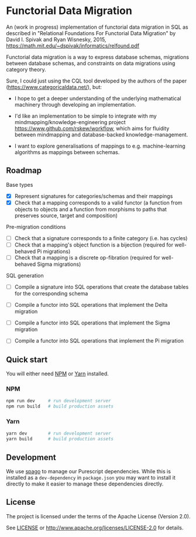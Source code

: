 # Functorial Data Migration

An (work in progress) implementation of functorial data migration in SQL as described in "Relational Foundations For Functorial Data Migration" by David I. Spivak and Ryan Wisnesky, 2015, https://math.mit.edu/~dspivak/informatics/relfound.pdf

Functorial data migration is a way to express database schemas, migrations between database schemas, and constraints on data migrations using category theory.

Sure, I could just using the CQL tool developed by the authors of the paper (https://www.categoricaldata.net/), but:

- I hope to get a deeper understanding of the underlying mathematical machinery through developing an implementation.

- I'd like an implementation to be simple to integrate with my mindmapping/knowledge-engineering project https://www.github.com/rskew/workflow, which aims for fluidity between mindmapping and database-backed knowledge-management.

- I want to explore generalisations of mappings to e.g. machine-learning algorithms as mappings between schemas.


## Roadmap

Base types
- [x] Represent signatures for categories/schemas and their mappings
- [x] Check that a mapping corresponds to a valid functor (a function from objects to objects and a function from morphisms to paths that preserves source, target and composition)

Pre-migration conditions
- [ ] Check that a signature corresponds to a finite category (i.e. has cycles)
- [ ] Check that a mapping's object function is a bijection (required for well-behaved Pi migrations)
- [ ] Check that a mapping is a discrete op-fibration (required for well-behaved Sigma migrations)

SQL generation
- [ ] Compile a signature into SQL operations that create the database tables for the corresponding schema
- [ ] Compile a functor into SQL operations that implement the Delta migration
- [ ] Compile a functor into SQL operations that implement the Sigma migration
- [ ] Compile a functor into SQL operations that implement the Pi migration


## Quick start

You will either need [NPM](https://www.npmjs.com/get-npm) or [Yarn](https://yarnpkg.com/) installed.

### NPM

```sh
npm run dev     # run development server
npm run build   # build production assets
```

### Yarn

```sh
yarn dev        # run development server
yarn build      # build production assets
```

## Development

We use [spago](https://github.com/spacchetti/spago) to manage our Purescript dependencies.
While this is installed as a `dev-dependency` in `package.json` you may want to install it directly to make it easier to manage these dependencies directly.

## License

The project is licensed under the terms of the Apache License (Version 2.0).

See [LICENSE](./LICENSE) or http://www.apache.org/licenses/LICENSE-2.0 for details.
